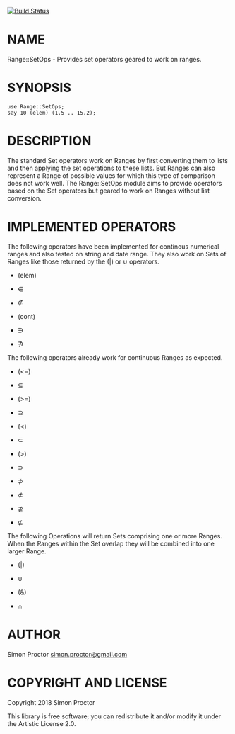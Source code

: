 [![Build Status](https://travis-ci.org/Scimon/p6-Range-SetOps.svg?branch=master)](https://travis-ci.org/Scimon/p6-Range-SetOps)

NAME
====

Range::SetOps - Provides set operators geared to work on ranges.

SYNOPSIS
========

    use Range::SetOps;
    say 10 (elem) (1.5 .. 15.2);

DESCRIPTION
===========

The standard Set operators work on Ranges by first converting them to lists and then applying the set operations to these lists. But Ranges can also represent a Range of possible values for which this type of comparison does not work well. The Range::SetOps module aims to provide operators based on the Set operators but geared to work on Ranges without list conversion.

IMPLEMENTED OPERATORS
=====================

The following operators have been implemented for continous numerical ranges and also tested on string and date range. They also work on Sets of Ranges like those returned by the (|) or ∪ operators.

  * (elem)

  * ∈

  * ∉

  * (cont)

  * ∋

  * ∌

The following operators already work for continuous Ranges as expected.

  * (<=)

  * ⊆

  * (>=)

  * ⊇

  * (<)

  * ⊂

  * (>)

  * ⊃

  * ⊅

  * ⊄

  * ⊉

  * ⊈

The following Operations will return Sets comprising one or more Ranges. When the Ranges within the Set overlap they will be combined into one larger Range.

  * (|)

  * ∪

  * (&)

  * ∩

AUTHOR
======

Simon Proctor <simon.proctor@gmail.com>

COPYRIGHT AND LICENSE
=====================

Copyright 2018 Simon Proctor

This library is free software; you can redistribute it and/or modify it under the Artistic License 2.0.

